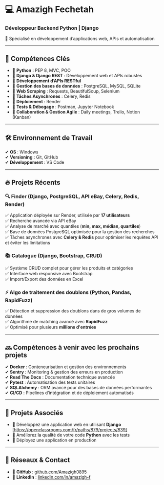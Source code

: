 # 💻 Amazigh Fechetah

### Développeur Backend Python | Django  
📍 Spécialisé en développement d’applications web, APIs et automatisation

---

## 🚀 Compétences Clés  

- 🔹 **Python** : PEP 8, MVC, POO  
- 🔹 **Django & Django REST** : Développement web et APIs robustes  
- 🔹 **Développement d’APIs RESTful**  
- 🔹 **Gestion des bases de données** : PostgreSQL, MySQL, SQLite  
- 🔹 **Web Scraping** : Requests, BeautifulSoup, Selenium  
- 🔹 **Tâches Asynchrones** : Celery, Redis  
- 🔹 **Déploiement** : Render  
- 🔹 **Tests & Débogage** : Postman, Jupyter Notebook  
- 🔹 **Collaboration & Gestion Agile** : Daily meetings, Trello, Notion (Kanban)  

---

## 🛠️ Environnement de Travail  

✔ **OS** : Windows  
✔ **Versioning** : Git, GitHub  
✔ **Développement** : VS Code  

---

## 🔥 Projets Récents  

### 🔍 Finder (Django, PostgreSQL, API eBay, Celery, Redis, Render)  
✅ Application déployée sur Render, utilisée par **17 utilisateurs**  
✅ Recherche avancée via API eBay  
✅ Analyse de marché avec quantiles (**min, max, médian, quartiles**)  
✅ Base de données PostgreSQL optimisée pour la gestion des recherches  
✅ Tâches asynchrones avec **Celery & Redis** pour optimiser les requêtes API et éviter les limitations  

### 📚 Catalogue (Django, Bootstrap, CRUD)  
✅ Système CRUD complet pour gérer les produits et catégories  
✅ Interface web responsive avec Bootstrap  
✅ Import/Export des données en Excel  

### ⚡ Algo de traitement des doublons (Python, Pandas, RapidFuzz)  
✅ Détection et suppression des doublons dans de gros volumes de données  
✅ Algorithme de matching avancé avec **RapidFuzz**  
✅ Optimisé pour plusieurs **millions d'entrées**  

---

## 🔜 Compétences à venir avec les prochains projets  

✔ **Docker** : Conteneurisation et gestion des environnements  
✔ **Sentry** : Monitoring & gestion des erreurs en production  
✔ **Read The Docs** : Documentation technique avancée  
✔ **Pytest** : Automatisation des tests unitaires  
✔ **SQLAlchemy** : ORM avancé pour des bases de données performantes  
✔ **CI/CD** : Pipelines d’intégration et de déploiement automatisés  

---

## 📌 Projets Associés  

- 🔗 Développez une application web en utilisant **Django** [https://openclassrooms.com/fr/paths/879/projects/839]
- 🔗 Améliorez la qualité de votre code **Python** avec les tests  
- 🔗 Déployez une application en production  

---

## 📎 Réseaux & Contact  

- 🔗 **GitHub** : [github.com/Amazigh0895](https://github.com/Amazigh0895)  
- 🔗 **LinkedIn** : [linkedin.com/in/amazigh-f](https://linkedin.com/in/amazigh-f)  
